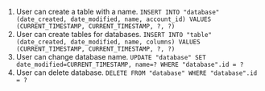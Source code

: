 1. User can create a table with a name.
   `INSERT INTO "database" (date_created, date_modified, name, account_id) VALUES (CURRENT_TIMESTAMP, CURRENT_TIMESTAMP, ?, ?)`
2. User can create tables for databases.
   `INSERT INTO "table" (date_created, date_modified, name, columns) VALUES (CURRENT_TIMESTAMP, CURRENT_TIMESTAMP, ?, ?)`
3. User can change database name.
   `UPDATE "database" SET date_modified=CURRENT_TIMESTAMP, name=? WHERE "database".id = ?`
4. User can delete database.
   `DELETE FROM "database" WHERE "database".id = ?`
